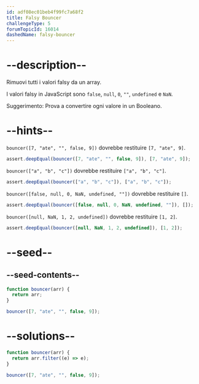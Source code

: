 ```yaml
---
id: adf08ec01beb4f99fc7a68f2
title: Falsy Bouncer
challengeType: 5
forumTopicId: 16014
dashedName: falsy-bouncer
---
```


# --description--

Rimuovi tutti i valori falsy da un array.

I valori falsy in JavaScript sono `false`, `null`, `0`, `""`, `undefined` e `NaN`.

Suggerimento: Prova a convertire ogni valore in un Booleano.

# --hints--

`bouncer([7, "ate", "", false, 9])` dovrebbe restituire `[7, "ate", 9]`.

```js
assert.deepEqual(bouncer([7, "ate", "", false, 9]), [7, "ate", 9]);
```

`bouncer(["a", "b", "c"])` dovrebbe restituire `["a", "b", "c"]`.

```js
assert.deepEqual(bouncer(["a", "b", "c"]), ["a", "b", "c"]);
```

`bouncer([false, null, 0, NaN, undefined, ""])` dovrebbe restituire `[]`.

```js
assert.deepEqual(bouncer([false, null, 0, NaN, undefined, ""]), []);
```

`bouncer([null, NaN, 1, 2, undefined])` dovrebbe restituire `[1, 2]`.

```js
assert.deepEqual(bouncer([null, NaN, 1, 2, undefined]), [1, 2]);
```

# --seed--

## --seed-contents--

```js
function bouncer(arr) {
  return arr;
}

bouncer([7, "ate", "", false, 9]);
```

# --solutions--

```js
function bouncer(arr) {
  return arr.filter((e) => e);
}

bouncer([7, "ate", "", false, 9]);
```
